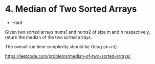 # 4. Median of Two Sorted Arrays
- Hard

Given two sorted arrays nums1 and nums2 of size m and n respectively, return the median of the two sorted arrays.

The overall run time complexity should be O(log (m+n)).

https://leetcode.com/problems/median-of-two-sorted-arrays/